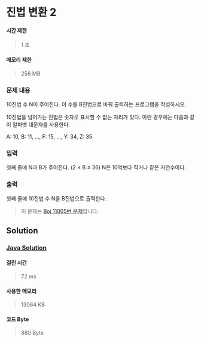 # 진법 변환 2


#### 시간 제한


> 1 초


#### 메모리 제한


> 256 MB


### 문제 내용


10진법 수 N이 주어진다. 이 수를 B진법으로 바꿔 출력하는 프로그램을 작성하시오.

10진법을 넘어가는 진법은 숫자로 표시할 수 없는 자리가 있다. 이런 경우에는 다음과 같이 알파벳 대문자를 사용한다.

A: 10, B: 11, ..., F: 15, ..., Y: 34, Z: 35


### 입력


첫째 줄에 N과 B가 주어진다. (2 ≤ B ≤ 36) N은 10억보다 작거나 같은 자연수이다.


### 출력


첫째 줄에 10진법 수 N을 B진법으로 출력한다.


> 이 문제는 [Boj 11005번 문제](https://www.acmicpc.net/problem/11005)입니다.


## Solution


### [Java Solution](./main.java)


#### 걸린 시간


> 72 ms


#### 사용한 메모리


> 13064 KB


#### 코드 Byte


> 880 Byte

